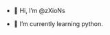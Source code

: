- 👋 Hi, I’m @zXioNs

- 🌱 I’m currently learning python. 

<!---
zXioNs/zXioNs is a ✨ special ✨ repository because its `README.md` (this file) appears on your GitHub profile.
You can click the Preview link to take a look at your changes.
--->
